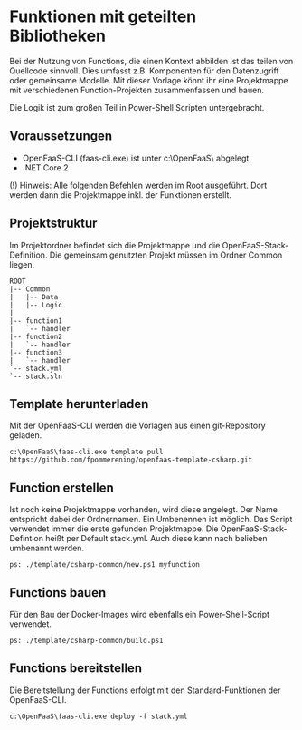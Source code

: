 # Funktionen mit geteilten Bibliotheken

Bei der Nutzung von Functions, die einen Kontext abbilden ist das teilen von Quellcode sinnvoll.
Dies umfasst z.B. Komponenten für den Datenzugriff oder gemeinsame Modelle. Mit dieser Vorlage könnt
ihr eine Projektmappe mit verschiedenen Function-Projekten zusammenfassen und bauen.

Die Logik ist zum großen Teil in Power-Shell Scripten untergebracht.

## Voraussetzungen
- OpenFaaS-CLI (faas-cli.exe) ist unter c:\OpenFaaS\ abgelegt
- .NET Core 2

(!) Hinweis: Alle folgenden Befehlen werden im Root ausgeführt. Dort werden dann die Projektmappe inkl. der Funktionen erstellt.

## Projektstruktur
Im Projektordner befindet sich die Projektmappe und die OpenFaaS-Stack-Definition.
Die gemeinsam genutzten Projekt müssen im Ordner Common liegen.

    ROOT
    |-- Common
    |   |-- Data
    |   |-- Logic
    |
    |-- function1
    |   `-- handler
    |-- function2
    |   `-- handler
    |-- function3
    |   `-- handler
    `-- stack.yml
    `-- stack.sln

## Template herunterladen

Mit der OpenFaaS-CLI werden die Vorlagen aus einen git-Repository geladen.

    c:\OpenFaaS\faas-cli.exe template pull https://github.com/fpommerening/openfaas-template-csharp.git

## Function erstellen
Ist noch keine Projektmappe vorhanden, wird diese angelegt. Der Name entspricht dabei der Ordnernamen. Ein Umbenennen ist möglich.
Das Script verwendet immer die erste gefunden Projektmappe. 
Die OpenFaaS-Stack-Defintion heißt per Default stack.yml. Auch diese kann nach belieben umbenannt werden.

    ps: ./template/csharp-common/new.ps1 myfunction

## Functions bauen
Für den Bau der Docker-Images wird ebenfalls ein Power-Shell-Script verwendet.

    ps: ./template/csharp-common/build.ps1

## Functions bereitstellen
Die Bereitstellung der Functions erfolgt mit den Standard-Funktionen der OpenFaaS-CLI.

    c:\OpenFaaS\faas-cli.exe deploy -f stack.yml
